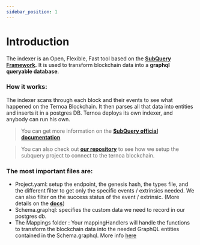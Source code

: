 ```yaml
---
sidebar_position: 1
---
```


# Introduction

The indexer is an Open, Flexible, Fast tool based on the **[SubQuery Framework](https://doc.subquery.network/).** It is used to transform blockchain data into a **graphql queryable database**.

### How it works:

The indexer scans through each block and their events to see what happened on the Ternoa Blockchain. It then parses all that data into entities and inserts it in a postgres DB.
Ternoa deploys its own indexer, and anybody can run his own.

> You can get more information on the **[SubQuery official documentation](https://doc.subquery.network/faqs/faqs.html)**

> You can also check out **[our repository](https://github.com/capsule-corp-ternoa/ternoa-subql)** to see how we setup the subquery project to connect to the ternoa blockchain.

### The most important files are:

- Project.yaml: setup the endpoint, the genesis hash, the types file, and the different filter to get only the specific events / extrinsics needed. We can also filter on the success status of the event / extrinsic. (More details on the **[docs](https://doc.subquery.network/build/manifest/polkadot.html)**)
- Schema.graphql: specifies the custom data we need to record in our postgres db.
- The Mappings folder : Your mappingHandlers will handle the functions to transform the blockchain data into the needed GraphQL entities contained in the Schema.graphql. More info [here](https://academy.subquery.network/build/mapping/polkadot.html)
